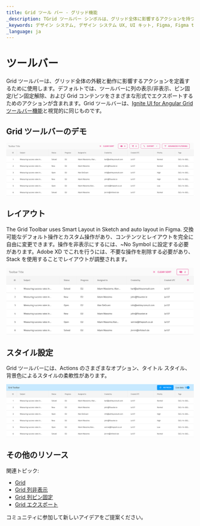 ```yaml
---
title: Grid ツール バー - グリッド機能
_description: TGrid ツールバー シンボルは、グリッド全体に影響するアクションを持つヘッダーを提供します。
_keywords: デザイン システム, デザイン システム UX, UI キット, Figma, Figma to Angular, Figma からコードをエクスポート, Figma to HTML, Figma UI キット, Sketch, Sketch, Ignite UI for Angular, Sketch to Angular, Angular, Angular デザイン システム, Sketch からコードをエクスポート, Angular 用のデザイン キット, Sketch HTML, Sketch to HTML, Sketch UI キット
_language: ja
---
```


# ツールバー

Grid ツールバーは、グリッド全体の外観と動作に影響するアクションを定義するために使用します。デフォルトでは、ツールバーに列の表示/非表示、ピン固定/ピン固定解除、および Grid コンテンツをさまざまな形式でエクスポートするためのアクションが含まれます。Grid ツールバーは、[Ignite UI for Angular Grid ツールバー機能](https://jp.infragistics.com/products/ignite-ui-angular/angular/components/grid/toolbar.html)と視覚的に同じものです。

## Grid ツールバーのデモ

<img class="responsive-img" src="../images/grid_toolbar_demo.png" srcset="../images/grid_toolbar_demo@2x.png 2x" />

## レイアウト

The Grid Toolbar uses Smart Layout in Sketch and auto layout in Figma. 交換可能なデフォルト操作とカスタム操作があり、コンテンツとレイアウトを完全に自由に変更できます。操作を非表示にするには、~No Symbol に設定する必要があります。Adobe XD でこれを行うには、不要な操作を削除する必要があり、Stack を使用することでレイアウトが調整されます。

<img class="responsive-img" src="../images/grid_toolbar_layout.png" srcset="../images/grid_toolbar_layout@2x.png 2x" />

  <div class="divider--half"></div>
    <div class="divider--half"></div>

## スタイル設定

Grid ツールバーには、Actions のさまざまなオプション、タイトル スタイル、背景色によるスタイルの柔軟性があります。

<img class="responsive-img" src="../images/grid_toolbar_styling.png" srcset="../images/grid_toolbar_styling@2x.png 2x" />

## その他のリソース

関連トピック:

- [Grid](grid.md)
- [Grid 列非表示](grid-column-hiding.md)
- [Grid 列ピン固定](grid-column-pinning.md)
- [Grid エクスポート](grid-export.md)
  <div class="divider--half"></div>

コミュニティに参加して新しいアイデアをご提案ください。
